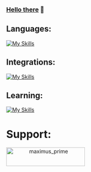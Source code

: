### [Hello there](https://www.google.com/url?sa=i&url=https%3A%2F%2Fgiphy.com%2Fgifs%2Fstarwars-star-wars-episode-3-xTiIzJSKB4l7xTouE8&psig=AOvVaw2GFOpHamMOTDehb1ax4hQv&ust=1713631888868000&source=images&cd=vfe&opi=89978449&ved=0CBEQjRxqFwoTCOi3_rHezoUDFQAAAAAdAAAAABAE) 👋

## Languages:
[![My Skills](https://skillicons.dev/icons?i=html,css,js,py,lua,sql&theme=dark)](https://skillicons.dev)
## Integrations:
[![My Skills](https://skillicons.dev/icons?i=discord,bots&theme=dark)](https://skillicons.dev)
## Learning:
[![My Skills](https://skillicons.dev/icons?i=php,ts,cpp,discordjs&theme=dark)](https://skillicons.dev)

# Support:
<p align="center"><a align="center" href="https://ko-fi.com/maximus_prime"> <img align="left" src="https://cdn.ko-fi.com/cdn/kofi3.png?v=3" height="50" width="210" alt="maximus_prime" /></a></p><br><br>
